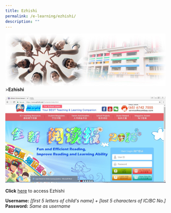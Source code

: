 ```yaml
---
title: Ezhishi
permalink: /e-learning/ezhishi/
description: ""
---
```

![Sub-banner](/images/sub%20banner.jpg)
&gt;**Ezhishi**

![](/images/E%20Learning/ezhishi%20login.jpg)

	
**Click** [here](https://www.ezhishi.net/Contents/index.html) to access Ezhishi

**Username:** *[first 5 letters of child's name] + [last 5 characters of IC/BC No.]*
<br>**Password:** *Same as username*